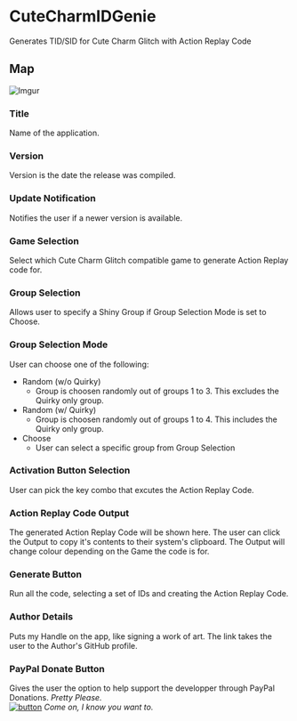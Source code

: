 # CuteCharmIDGenie
Generates TID/SID for Cute Charm Glitch with Action Replay Code

## Map
![Imgur](https://i.imgur.com/QEUuZSi.png)

### Title
Name of the application.

### Version
Version is the date the release was compiled.

### Update Notification
Notifies the user if a newer version is available.

### Game Selection
Select which Cute Charm Glitch compatible game to generate Action Replay code for.

### Group Selection
Allows user to specify a Shiny Group if Group Selection Mode is set to Choose.

### Group Selection Mode
User can choose one of the following:
 - Random (w/o Quirky)
	- Group is choosen randomly out of groups 1 to 3. This excludes the Quirky only group.
 - Random (w/ Quirky)
 	- Group is choosen randomly out of groups 1 to 4. This includes the Quirky only group.
 - Choose
	- User can select a specific group from Group Selection

### Activation Button Selection
User can pick the key combo that excutes the Action Replay Code.

### Action Replay Code Output
The generated Action Replay Code will be shown here. The user can click the Output to copy it's contents to 
their system's clipboard. The Output will change colour depending on the Game the code is for.

### Generate Button
Run all the code, selecting a set of IDs and creating the Action Replay Code.

### Author Details
Puts my Handle on the app, like signing a work of art. The link takes the user to the Author's GitHub profile.

### PayPal Donate Button
Gives the user the option to help support the developper through PayPal Donations. *Pretty Please.* <br>
[![button](https://i.imgur.com/4yHCJNa.png)](https://www.paypal.com/cgi-bin/webscr?cmd=_s-xclick&hosted_button_id=UGSCC5VGSGN3E) *Come on, I know you want to.*
